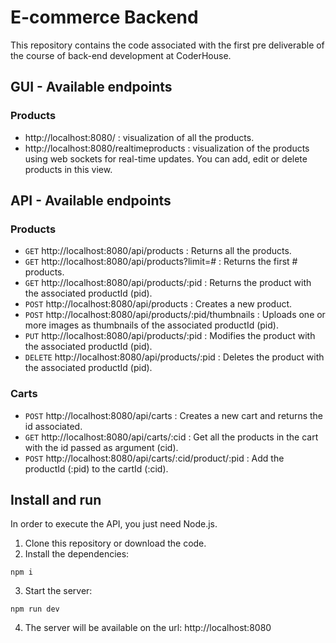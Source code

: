 # E-commerce Backend

This repository contains the code associated with the first pre deliverable of the course of back-end development at CoderHouse.

## GUI - Available endpoints

### Products

-   http://localhost:8080/ : visualization of all the products.
-   http://localhost:8080/realtimeproducts : visualization of the products using web sockets for real-time updates. You can add, edit or delete products in this view.

## API - Available endpoints

### Products

-   `GET` http://localhost:8080/api/products : Returns all the products.
-   `GET` http://localhost:8080/api/products?limit=# : Returns the first # products.
-   `GET` http://localhost:8080/api/products/:pid : Returns the product with the associated productId (pid).
-   `POST` http://localhost:8080/api/products : Creates a new product.
-   `POST` http://localhost:8080/api/products/:pid/thumbnails : Uploads one or more images as thumbnails of the associated productId (pid).
-   `PUT` http://localhost:8080/api/products/:pid : Modifies the product with the associated productId (pid).
-   `DELETE` http://localhost:8080/api/products/:pid : Deletes the product with the associated productId (pid).

### Carts

-   `POST` http://localhost:8080/api/carts : Creates a new cart and returns the id associated.
-   `GET` http://localhost:8080/api/carts/:cid : Get all the products in the cart with the id passed as argument (cid).
-   `POST` http://localhost:8080/api/carts/:cid/product/:pid : Add the productId (:pid) to the cartId (:cid).

## Install and run

In order to execute the API, you just need Node.js.

1. Clone this repository or download the code.
2. Install the dependencies:

```
npm i
```

3. Start the server:

```
npm run dev
```

4. The server will be available on the url: http://localhost:8080
